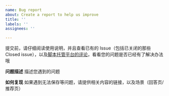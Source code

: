 ```yaml
---
name: Bug report
about: Create a report to help us improve
title: ''
labels: ''
assignees: ''

---
```


提交前，请仔细阅读使用说明，并且查看已有的 Issue（包括已关闭的那些 Closed issue），以及[脚本托管平台的评论](https://greasyfork.org/zh-CN/scripts/486538/feedback)，看看您的问题是否已经有了解决办法哦

**问题描述**
描述您遇到的问题

**如何复现**
如果遇到无法保存等问题，请提供相关内容的链接，以及场景（回答页/推荐页）
